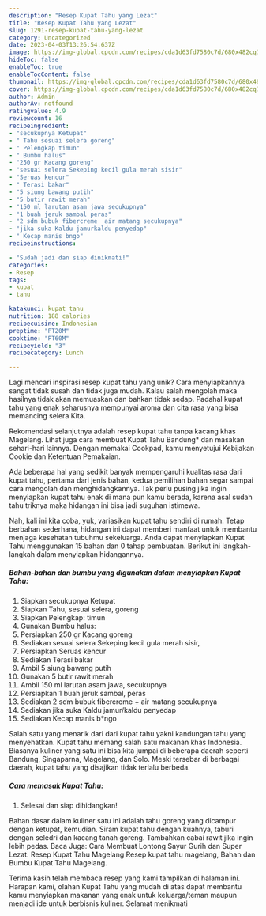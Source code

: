 ```yaml
---
description: "Resep Kupat Tahu yang Lezat"
title: "Resep Kupat Tahu yang Lezat"
slug: 1291-resep-kupat-tahu-yang-lezat
category: Uncategorized
date: 2023-04-03T13:26:54.637Z
image: https://img-global.cpcdn.com/recipes/cda1d63fd7580c7d/680x482cq70/kupat-tahu-foto-resep-utama.jpg
hideToc: false
enableToc: true
enableTocContent: false
thumbnail: https://img-global.cpcdn.com/recipes/cda1d63fd7580c7d/680x482cq70/kupat-tahu-foto-resep-utama.jpg
cover: https://img-global.cpcdn.com/recipes/cda1d63fd7580c7d/680x482cq70/kupat-tahu-foto-resep-utama.jpg
author: Admin
authorAv: notfound
ratingvalue: 4.9
reviewcount: 16
recipeingredient:
- "secukupnya Ketupat"
- " Tahu sesuai selera goreng"
- " Pelengkap timun"
- " Bumbu halus"
- "250 gr Kacang goreng"
- "sesuai selera Sekeping kecil gula merah sisir"
- "Seruas kencur"
- " Terasi bakar"
- "5 siung bawang putih"
- "5 butir rawit merah"
- "150 ml larutan asam jawa secukupnya"
- "1 buah jeruk sambal peras"
- "2 sdm bubuk fibercreme  air matang secukupnya"
- "jika suka Kaldu jamurkaldu penyedap"
- " Kecap manis bngo"
recipeinstructions:

- "Sudah jadi dan siap dinikmati!"
categories:
- Resep
tags:
- kupat
- tahu

katakunci: kupat tahu 
nutrition: 188 calories
recipecuisine: Indonesian
preptime: "PT20M"
cooktime: "PT60M"
recipeyield: "3"
recipecategory: Lunch

---
```





Lagi mencari inspirasi resep kupat tahu yang unik? Cara menyiapkannya sangat tidak susah dan tidak juga mudah. Kalau salah mengolah maka hasilnya tidak akan memuaskan dan bahkan tidak sedap. Padahal kupat tahu yang enak seharusnya mempunyai aroma dan cita rasa yang bisa memancing selera Kita.





Rekomendasi selanjutnya adalah resep kupat tahu tanpa kacang khas Magelang. Lihat juga cara membuat Kupat Tahu Bandung* dan masakan sehari-hari lainnya. Dengan memakai Cookpad, kamu menyetujui Kebijakan Cookie dan Ketentuan Pemakaian.

Ada beberapa hal yang sedikit banyak mempengaruhi kualitas rasa dari kupat tahu, pertama dari jenis bahan, kedua pemilihan bahan segar sampai cara mengolah dan menghidangkannya. Tak perlu pusing jika ingin menyiapkan kupat tahu enak di mana pun kamu berada, karena asal sudah tahu triknya maka hidangan ini bisa jadi suguhan istimewa.






Nah, kali ini kita coba, yuk, variasikan kupat tahu sendiri di rumah. Tetap berbahan sederhana, hidangan ini dapat memberi manfaat untuk membantu menjaga kesehatan tubuhmu sekeluarga. Anda dapat menyiapkan Kupat Tahu menggunakan 15 bahan dan 0 tahap pembuatan. Berikut ini langkah-langkah dalam menyiapkan hidangannya.

<!--inarticleads1-->

##### Bahan-bahan dan bumbu yang digunakan dalam menyiapkan Kupat Tahu:

1. Siapkan secukupnya Ketupat
1. Siapkan  Tahu, sesuai selera, goreng
1. Siapkan  Pelengkap: timun
1. Gunakan  Bumbu halus:
1. Persiapkan 250 gr Kacang goreng
1. Sediakan sesuai selera Sekeping kecil gula merah sisir,
1. Persiapkan Seruas kencur
1. Sediakan  Terasi bakar
1. Ambil 5 siung bawang putih
1. Gunakan 5 butir rawit merah
1. Ambil 150 ml larutan asam jawa, secukupnya
1. Persiapkan 1 buah jeruk sambal, peras
1. Sediakan 2 sdm bubuk fibercreme + air matang secukupnya
1. Sediakan jika suka Kaldu jamur/kaldu penyedap
1. Sediakan  Kecap manis b*ngo


Salah satu yang menarik dari dari kupat tahu yakni kandungan tahu yang menyehatkan. Kupat tahu memang salah satu makanan khas Indonesia. Biasanya kuliner yang satu ini bisa kita jumpai di beberapa daerah seperti Bandung, Singaparna, Magelang, dan Solo. Meski tersebar di berbagai daerah, kupat tahu yang disajikan tidak terlalu berbeda. 

<!--inarticleads2-->

##### Cara memasak Kupat Tahu:


1. Selesai dan siap dihidangkan!

Bahan dasar dalam kuliner satu ini adalah tahu goreng yang dicampur dengan ketupat, kemudian. Siram kupat tahu dengan kuahnya, taburi dengan seledri dan kacang tanah goreng. Tambahkan cabai rawit jika ingin lebih pedas. Baca Juga: Cara Membuat Lontong Sayur Gurih dan Super Lezat. Resep Kupat Tahu Magelang Resep kupat tahu magelang, Bahan dan Bumbu Kupat Tahu Magelang. 

Terima kasih telah membaca resep yang kami tampilkan di halaman ini. Harapan kami, olahan Kupat Tahu yang mudah di atas dapat membantu kamu menyiapkan makanan yang enak untuk keluarga/teman maupun menjadi ide untuk berbisnis kuliner. Selamat menikmati
